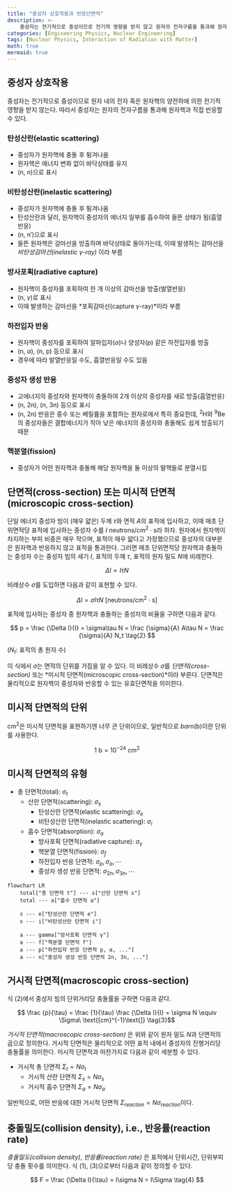 ```yaml
---
title: "중성자 상호작용과 반응단면적"
description: >-
	중성자는 전기적으로 중성이므로 전기적 영향을 받지 않고 원자의 전자구름을 통과해 원자핵과 직접 반응할 수 있다. 중성자 상호작용의 종류와 원자핵의 반응단면적 개념을 알아본다.
categories: [Engineering Physics, Nuclear Engineering]
tags: [Nuclear Physics, Interaction of Radiation with Matter]
math: true
mermaid: true
---
```


## 중성자 상호작용
중성자는 전기적으로 중성이므로 원자 내의 전자 혹은 원자핵의 양전하에 의한 전기적 영향을 받지 않는다. 따라서 중성자는 원자의 전자구름을 통과해 원자핵과 직접 반응할 수 있다.

### 탄성산란(elastic scattering)
- 중성자가 원자핵에 충돌 후 튕겨나옴
- 원자핵은 에너지 변화 없이 바닥상태를 유지
- (n, n)으로 표시

### 비탄성산란(inelastic scattering)
- 중성자가 원자핵에 충돌 후 튕겨나옴
- 탄성산란과 달리, 원자핵이 중성자의 에너지 일부를 흡수하여 들뜬 상태가 됨(흡열반응)
- (n, n′)으로 표시
- 들뜬 원자핵은 감마선을 방출하며 바닥상태로 돌아가는데, 이때 발생하는 감마선을 *비탄성감마선(inelastic $\gamma$-ray)* 이라 부름

### 방사포획(radiative capture)
- 원자핵이 중성자를 포획하여 한 개 이상의 감마선을 방출(발열반응)
- (n, $\gamma$)로 표시
- 이때 발생하는 감마선을 *포획감마선(capture $\gamma$-ray)*이라 부름

### 하전입자 반응
- 원자핵이 중성자를 포획하여 알파입자($\alpha$)나 양성자(p) 같은 하전입자를 방출
- (n, $\alpha$), (n, p) 등으로 표시
- 경우에 따라 발열반응일 수도, 흡열반응일 수도 있음

### 중성자 생성 반응
- 고에너지의 중성자와 원자핵이 충돌하여 2개 이상의 중성자를 새로 방출(흡열반응)
- (n, 2n), (n, 3n) 등으로 표시
- (n, 2n) 반응은 중수 또는 베릴륨을 포함하는 원자로에서 특히 중요한데, $^2\text{H}$와 $^9\text{Be}$의 중성자들은 결합에너지가 작아 낮은 에너지의 중성자와 충돌해도 쉽게 방출되기 때문

### 핵분열(fission)
- 중성자가 어떤 원자핵과 충돌해 해당 원자핵을 둘 이상의 딸핵들로 분열시킴

## 단면적(cross-section) 또는 미시적 단면적(microscopic cross-section)
단일 에너지 중성자 빔이 (매우 얇은) 두께 $\tau$와 면적 $A$의 표적에 입사하고, 이때 매초 단위면적당 표적에 입사하는 중성자 수를 $I\ \text{neutrons/cm}^2\cdot \text{s}$라 하자. 원자에서 원자핵이 차지하는 부피 비중은 매우 작으며, 표적이 매우 얇다고 가정했으므로 중성자의 대부분은 원자핵과 반응하지 않고 표적을 통과한다. 그러면 매초 단위면적당 원자핵과 충돌하는 중성자 수는 중성자 빔의 세기 $I$, 표적의 두께 $\tau$, 표적의 원자 밀도 $N$에 비례한다.

$$ \Delta I \propto I\tau N $$

비례상수 $\sigma$를 도입하면 다음과 같이 표현할 수 있다.

$$ \Delta I = \sigma I\tau N\ \text{[neutrons/cm}^2\cdot\text{s]} \tag{1} $$

표적에 입사하는 중성자 중 원자핵과 충돌하는 중성자의 비율을 구하면 다음과 같다.

$$ p = \frac {\Delta I}{I} = \sigma\tau N = \frac {\sigma}{A} A\tau N = \frac {\sigma}{A} N_t \tag{2} $$

($N_t$: 표적의 총 원자 수)

이 식에서 $\sigma$는 면적의 단위를 가짐을 알 수 있다. 이 비례상수 $\sigma$를 *단면적(cross-section)* 또는 *미시적 단면적(microscopic cross-section)*이라 부른다. 단면적은 물리적으로 원자핵이 중성자와 반응할 수 있는 유효단면적을 의미한다.

## 미시적 단면적의 단위
cm$^2$은 미시적 단면적을 표현하기엔 너무 큰 단위이므로, 일반적으로 *barn*(b)이란 단위를 사용한다.

$$ 1\ \text{b} = 10^{-24}\ \text{cm}^2 $$

## 미시적 단면적의 유형
- 총 단면적(total): $\sigma_t$
  - 산란 단면적(scattering): $\sigma_s$
    - 탄성산란 단면적(elastic scattering): $\sigma_e$
    - 비탄성산란 단면적(inelastic scattering): $\sigma_i$
  - 흡수 단면적(absorption): $\sigma_a$
    - 방사포획 단면적(radiative capture): $\sigma_\gamma$
    - 핵분열 단면적(fission): $\sigma_f$
    - 하전입자 반응 단면적: $\sigma_p, \sigma_\alpha, \cdots$
    - 중성자 생성 반응 단면적: $\sigma_{2n}, \sigma_{3n}, \cdots$

```mermaid
flowchart LR
	total["총 단면적 t"] --- s["산란 단면적 s"]
	total --- a["흡수 단면적 a"]

	s --- e["탄성산란 단면적 e"]
	s --- i["비탄성산란 단면적 i"]

	a --- gamma["방사포획 단면적 γ"]
	a --- f["핵분열 단면적 f"]
	a --- p["하전입자 반응 단면적 p, α, ..."]
	a --- n["중성자 생성 반응 단면적 2n, 3n, ..."]
```

## 거시적 단면적(macroscopic cross-section)
식 (2)에서 중성자 빔의 단위거리당 충돌률을 구하면 다음과 같다.

$$ \frac {p}{\tau} = \frac {1}{\tau} \frac {\Delta I}{I} = \sigma N \equiv \Sigma\ \text{[cm}^{-1}\text{]} \tag{3}$$

*거시적 단면적(macroscopic cross-section)* 은 위와 같이 원자 밀도 $N$과 단면적의 곱으로 정의한다. 거시적 단면적은 물리적으로 어떤 표적 내에서 중성자의 진행거리당 충돌률을 의미한다. 미시적 단면적과 마찬가지로 다음과 같이 세분할 수 있다.

- 거시적 총 단면적 $\Sigma_t=N\sigma_t$
  - 거시적 산란 단면적 $\Sigma_s=N\sigma_s$
  - 거시적 흡수 단면적 $\Sigma_a=N\sigma_a$

일반적으로, 어떤 반응에 대한 거시적 단면적 $\Sigma_{reaction}=N\sigma_{reaction}$이다.

## 충돌밀도(collision density), i.e., 반응률(reaction rate)
*충돌밀도(collision density)*, *반응률(reaction rate)* 은 표적에서 단위시간, 단위부피당 충돌 횟수를 의미한다. 식 (1), (3)으로부터 다음과 같이 정의할 수 있다.

$$ F = \frac {\Delta I}{\tau} = I\sigma N = I\Sigma \tag{4} $$